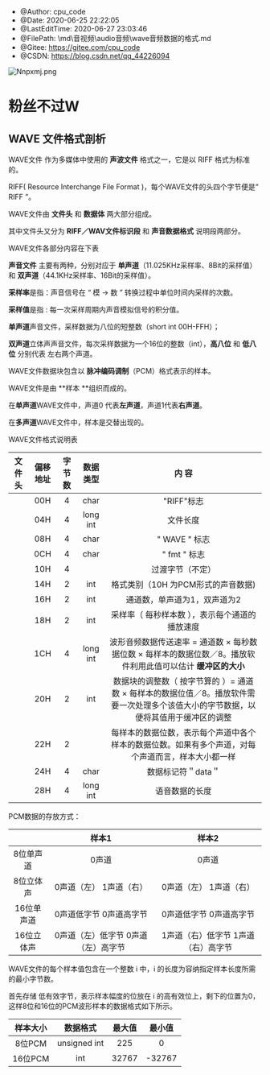 <!--
 * @Author: cpu_code
 * @Date: 2020-06-25 22:22:05
 * @LastEditTime: 2020-06-27 23:04:40
 * @FilePath: \md\音视频\audio音频\wave音频数据的格式.md
 * @Gitee: https://gitee.com/cpu_code
 * @CSDN: https://blog.csdn.net/qq_44226094
--> 
 * @Author: cpu_code
 * @Date: 2020-06-25 22:22:05
 * @LastEditTime: 2020-06-27 23:03:46
 * @FilePath: \md\音视频\audio音频\wave音频数据的格式.md
 * @Gitee: https://gitee.com/cpu_code
 * @CSDN: https://blog.csdn.net/qq_44226094



<img src="https://s1.ax1x.com/2020/06/18/Nnpxmj.png" alt="Nnpxmj.png" title="Nnpxmj.png" />

# 粉丝不过W

## WAVE 文件格式剖析

WAVE文件 作为多媒体中使用的 **声波文件** 格式之一，它是以 RIFF 格式为标准的。

RIFF( Resource  Interchange File Format )，每个WAVE文件的头四个字节便是“ RIFF ”。

WAVE文件由 **文件头** 和 **数据体** 两大部分组成。

其中文件头又分为 **RIFF／WAV文件标识段** 和 **声音数据格式** 说明段两部分。

WAVE文件各部分内容在下表

**声音文件** 主要有两种，分别对应于 **单声道**（11.025KHz采样率、8Bit的采样值）和 **双声道**（44.1KHz采样率、16Bit的采样值）。

**采样率**是指：声音信号在 “ 模 → 数 ” 转换过程中单位时间内采样的次数。

**采样值**是指 :  每一次采样周期内声音模拟信号的积分值。

**单声道**声音文件，采样数据为八位的短整数（short int 00H-FFH）；

**双声道**立体声声音文件，每次采样数据为一个16位的整数（int），**高八位** 和 **低八位** 分别代表 左右两个声道。       

WAVE文件数据块包含以 **脉冲编码调制**（PCM）格式表示的样本。

WAVE文件是由 **样本 **组织而成的。

在**单声道**WAVE文件中，声道0 代表**左声道**，声道1代表**右声道**。

在**多声道**WAVE文件中，样本是交替出现的。



WAVE文件格式说明表　　 

| 文件头 | 偏移地址 | 字节数 | 数据类型 | 内 容 |
| :----: | :------: | :----: | :------: | :---: |
|        |   00H    |   4    | char | "RIFF"标志 |
|        |   04H    |   4    | long int | 文件长度 |
|        |   08H    |   4    | char | " WAVE " 标志 |
|        | 0CH |   4    | char | " fmt " 标志 |
|        | 10H |   4    |          | 过渡字节（不定） |
|        | 14H |   2    | int | 格式类别（10H 为PCM形式的声音数据) |
|        | 16H |   2    | int | 通道数，单声道为1，双声道为2 |
|        | 18H |   2    | int | 采样率（ 每秒样本数 ），表示每个通道的播放速度 |
|        | 1CH |   4    | long int | 波形音频数据传送速率 = 通道数 × 每秒数据位数 × 每样本的数据位数／8。播放软件利用此值可以估计 **缓冲区的大小** |
|        | 20H | 2 | int | 数据块的调整数（ 按字节算的 ）= 通道数 × 每样本的数据位值／8。播放软件需要一次处理多个该值大小的字节数据，以便将其值用于缓冲区的调整 |
|        | 22H | 2 |          | 每样本的数据位数，表示每个声道中各个样本的数据位数。如果有多个声道，对每个声道而言，样本大小都一样 |
|        | 24H | 4 | char | 数据标记符＂data＂ |
|        | 28H | 4 | long int |语音数据的长度  |


PCM数据的存放方式：  

|            |                  样本1                   |                  样本2                   |
| :--------: | :--------------------------------------: | :--------------------------------------: |
| 8位单声道  |                  0声道                   |                  0声道                   |
| 8位立体声  |       0声道（左）     1声道（右）        |       0声道（左）     1声道（右）        |
| 16位单声道 |      0声道低字节        0声道高字节      |     0声道低字节          0声道高字节     |
| 16位立体声 | 0声道（左）低字节      0声道（左）高字节 | 1声道（右）低字节      1声道（右）高字节 |



WAVE文件的每个样本值包含在一个整数 i 中，i 的长度为容纳指定样本长度所需的最小字节数。

首先存储 低有效字节，表示样本幅度的位放在 i 的高有效位上，剩下的位置为0，这样8位和16位的PCM波形样本的数据格式如下所示。

| 样本大小 |   数据格式   | 最大值 | 最小值 |
| :------: | :----------: | :----: | :----: |
|  8位PCM  | unsigned int |  225   |   0    |
| 16位PCM  |     int      | 32767  | -32767 |

​          

​                                         

​                                                      

​                    

 